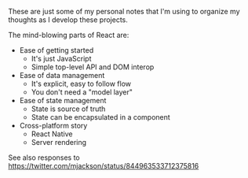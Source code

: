 These are just some of my personal notes that I'm using to organize my thoughts as I develop these projects.

The mind-blowing parts of React are:

- Ease of getting started
  - It's just JavaScript
  - Simple top-level API and DOM interop
- Ease of data management
  - It's explicit, easy to follow flow
  - You don't need a "model layer"
- Ease of state management
  - State is source of truth
  - State can be encapsulated in a component
- Cross-platform story
  - React Native
  - Server rendering

See also responses to https://twitter.com/mjackson/status/844963533712375816
